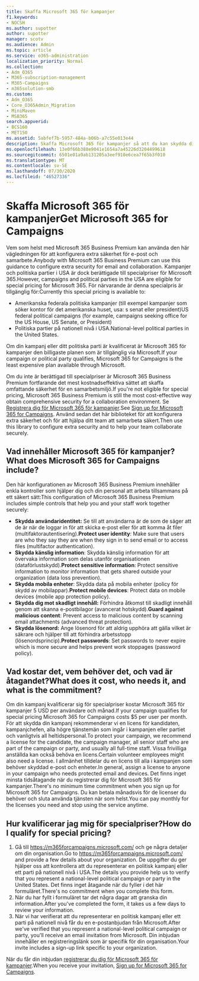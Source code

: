 ```yaml
---
title: Skaffa Microsoft 365 för kampanjer
f1.keywords:
- NOCSH
ms.author: supotter
author: supotter
manager: scotv
ms.audience: Admin
ms.topic: article
ms.service: o365-administration
localization_priority: Normal
ms.collection:
- Adm_O365
- M365-subscription-management
- M365-Campaigns
- m365solution-smb
ms.custom:
- Adm_O365
- Core_O365Admin_Migration
- MiniMaven
- MSB365
search.appverid:
- BCS160
- MET150
ms.assetid: 5abfef7b-5957-484a-b06b-a7c55e013e44
description: Skaffa Microsoft 365 för kampanjer så att du kan skydda din kampanj från cybersäkerhetshot mot e-post, data och kommunikation.
ms.openlocfilehash: 13e0f66b388e9041e1654a7a45226d3204499618
ms.sourcegitcommit: 6501e01a9ab131205a3eef910e6cea7f65b3f010
ms.translationtype: MT
ms.contentlocale: sv-SE
ms.lasthandoff: 07/30/2020
ms.locfileid: "46527336"
---
```

# <a name="get-microsoft-365-for-campaigns"></a><span data-ttu-id="1eadd-103">Skaffa Microsoft 365 för kampanjer</span><span class="sxs-lookup"><span data-stu-id="1eadd-103">Get Microsoft 365 for Campaigns</span></span>

<span data-ttu-id="1eadd-104">Vem som helst med Microsoft 365 Business Premium kan använda den här vägledningen för att konfigurera extra säkerhet för e-post och samarbete.</span><span class="sxs-lookup"><span data-stu-id="1eadd-104">Anybody with Microsoft 365 Business Premium can use this guidance to configure extra security for email and collaboration.</span></span> <span data-ttu-id="1eadd-105">Kampanjer och politiska partier i USA är dock berättigade till specialpriser för Microsoft 365.</span><span class="sxs-lookup"><span data-stu-id="1eadd-105">However, campaigns and political parties in the USA are eligible for special pricing for Microsoft 365.</span></span> <span data-ttu-id="1eadd-106">För närvarande är denna specialpris är tillgänglig för:</span><span class="sxs-lookup"><span data-stu-id="1eadd-106">Currently this special pricing is available to:</span></span>
- <span data-ttu-id="1eadd-107">Amerikanska federala politiska kampanjer (till exempel kampanjer som söker kontor för det amerikanska huset, usa: s senat eller president)</span><span class="sxs-lookup"><span data-stu-id="1eadd-107">US federal political campaigns (for example, campaigns seeking office for the US House, US Senate, or President)</span></span>
- <span data-ttu-id="1eadd-108">Politiska partier på nationell nivå i USA.</span><span class="sxs-lookup"><span data-stu-id="1eadd-108">National-level political parties in the United States.</span></span>

<span data-ttu-id="1eadd-109">Om din kampanj eller ditt politiska parti är kvalificerat är Microsoft 365 för kampanjer den billigaste planen som är tillgänglig via Microsoft.</span><span class="sxs-lookup"><span data-stu-id="1eadd-109">If your campaign or political party qualifies, Microsoft 365 for Campaigns is the least expensive plan available through Microsoft.</span></span>  

<span data-ttu-id="1eadd-110">Om du inte är berättigad till specialpriser är Microsoft 365 Business Premium fortfarande det mest kostnadseffektiva sättet att skaffa omfattande säkerhet för en samarbetsmiljö.</span><span class="sxs-lookup"><span data-stu-id="1eadd-110">If you're not eligible for special pricing, Microsoft 365 Business Premium is still the most cost-effective way obtain comprehensive security for a collaboration environment.</span></span> <span data-ttu-id="1eadd-111">Se [Registrera dig för Microsoft 365 för kampanjer](m365-campaigns-sign-up.md).</span><span class="sxs-lookup"><span data-stu-id="1eadd-111">See [Sign up for Microsoft 365 for Campaigns](m365-campaigns-sign-up.md).</span></span> <span data-ttu-id="1eadd-112">Använd sedan det här biblioteket för att konfigurera extra säkerhet och för att hjälpa ditt team att samarbeta säkert.</span><span class="sxs-lookup"><span data-stu-id="1eadd-112">Then use this library to configure extra security and to help your team collaborate securely.</span></span> 

## <a name="what-does-microsoft-365-for-campaigns-include"></a><span data-ttu-id="1eadd-113">Vad innehåller Microsoft 365 för kampanjer?</span><span class="sxs-lookup"><span data-stu-id="1eadd-113">What does Microsoft 365 for Campaigns include?</span></span>
<span data-ttu-id="1eadd-114">Den här konfigurationen av Microsoft 365 Business Premium innehåller enkla kontroller som hjälper dig och din personal att arbeta tillsammans på ett säkert sätt:</span><span class="sxs-lookup"><span data-stu-id="1eadd-114">This configuration of Microsoft 365 Business Premium includes simple controls that help you and your staff work together securely:</span></span> 
- <span data-ttu-id="1eadd-115">**Skydda användaridentitet:** Se till att användarna är de som de säger att de är när de loggar in för att skicka e-post eller för att komma åt filer (multifaktorautentisering).</span><span class="sxs-lookup"><span data-stu-id="1eadd-115">**Protect user identity**: Make sure that users are who they say they are when they sign in to send email or to access files (multifactor authentication).</span></span>
- <span data-ttu-id="1eadd-116">**Skydda känslig information**: Skydda känslig information för att övervaka information som delas utanför organisationen (dataförlustskydd).</span><span class="sxs-lookup"><span data-stu-id="1eadd-116">**Protect sensitive information**: Protect sensitive information to monitor information that gets shared outside your organization (data loss prevention).</span></span>
- <span data-ttu-id="1eadd-117">**Skydda mobila enheter**: Skydda data på mobila enheter (policy för skydd av mobilappar).</span><span class="sxs-lookup"><span data-stu-id="1eadd-117">**Protect mobile devices**: Protect data on mobile devices (mobile app protection policy).</span></span>
- <span data-ttu-id="1eadd-118">**Skydda dig mot skadligt innehåll:** Förhindra åtkomst till skadligt innehåll genom att skanna e-postbilagor (avancerat hotskydd).</span><span class="sxs-lookup"><span data-stu-id="1eadd-118">**Guard against malicious content**: Prevent access to malicious content by scanning email attachments (advanced threat protection).</span></span>
- <span data-ttu-id="1eadd-119">**Skydda lösenord:** Ange lösenord för att aldrig upphöra att gälla vilket är säkrare och hjälper till att förhindra arbetsstopp (lösenordsprincip).</span><span class="sxs-lookup"><span data-stu-id="1eadd-119">**Protect passwords**: Set passwords to never expire which is more secure and helps prevent work stoppages (password policy).</span></span> 


## <a name="what-does-it-cost-who-needs-it-and-what-is-the-commitment"></a><span data-ttu-id="1eadd-120">Vad kostar det, vem behöver det, och vad är åtagandet?</span><span class="sxs-lookup"><span data-stu-id="1eadd-120">What does it cost, who needs it, and what is the commitment?</span></span>
<span data-ttu-id="1eadd-121">Om din kampanj kvalificerar sig för specialpriser kostar Microsoft 365 för kampanjer 5 USD per användare och månad.</span><span class="sxs-lookup"><span data-stu-id="1eadd-121">If your campaign qualifies for special pricing Microsoft 365 for Campaigns costs $5 per user per month.</span></span> <span data-ttu-id="1eadd-122">För att skydda din kampanj rekommenderar vi en licens för kandidaten, kampanjchefen, alla högre tjänstemän som ingår i kampanjen eller partiet och vanligtvis all heltidspersonal.</span><span class="sxs-lookup"><span data-stu-id="1eadd-122">To protect your campaign, we recommend a license for the candidate, the campaign manager, all senior staff who are part of the campaign or party, and usually all full-time staff.</span></span> <span data-ttu-id="1eadd-123">Vissa frivilliga anställda kan också behöva en licens.</span><span class="sxs-lookup"><span data-stu-id="1eadd-123">Certain volunteer employees might also need a license.</span></span> <span data-ttu-id="1eadd-124">I allmänhet tilldelar du en licens till alla i kampanjen som behöver skyddad e-post och enheter.</span><span class="sxs-lookup"><span data-stu-id="1eadd-124">In general, assign a license to anyone in your campaign who needs protected email and devices.</span></span>
<span data-ttu-id="1eadd-125">Det finns inget minsta tidsåtagande när du registrerar dig för Microsoft 365 för kampanjer.</span><span class="sxs-lookup"><span data-stu-id="1eadd-125">There's no minimum time commitment when you sign up for Microsoft 365 for Campaigns.</span></span> <span data-ttu-id="1eadd-126">Du kan betala månadsvis för de licenser du behöver och sluta använda tjänsten när som helst.</span><span class="sxs-lookup"><span data-stu-id="1eadd-126">You can pay monthly for the licenses you need and stop using the service anytime.</span></span>

## <a name="how-do-i-qualify-for-special-pricing"></a><span data-ttu-id="1eadd-127">Hur kvalificerar jag mig för specialpriser?</span><span class="sxs-lookup"><span data-stu-id="1eadd-127">How do I qualify for special pricing?</span></span>

1. <span data-ttu-id="1eadd-128">Gå till https://m365forcampaigns.microsoft.com/ och ge några detaljer om din organisation.</span><span class="sxs-lookup"><span data-stu-id="1eadd-128">Go to https://m365forcampaigns.microsoft.com/ and provide a few details about your organization.</span></span> <span data-ttu-id="1eadd-129">De uppgifter du ger hjälper oss att kontrollera att du representerar en politisk kampanj eller ett parti på nationell nivå i USA.</span><span class="sxs-lookup"><span data-stu-id="1eadd-129">The details you provide help us to verify that you represent a national-level political campaign or party in the United States.</span></span> <span data-ttu-id="1eadd-130">Det finns inget åtagande när du fyller i det här formuläret.</span><span class="sxs-lookup"><span data-stu-id="1eadd-130">There's no commitment when you complete this form.</span></span> 
2. <span data-ttu-id="1eadd-131">När du har fyllt i formuläret tar det några dagar att granska din information.</span><span class="sxs-lookup"><span data-stu-id="1eadd-131">After you've completed the form, it takes us a few days to review your information.</span></span> 
3. <span data-ttu-id="1eadd-132">När vi har verifierat att du representerar en politisk kampanj eller ett parti på nationell nivå får du en e-postanbjudan från Microsoft.</span><span class="sxs-lookup"><span data-stu-id="1eadd-132">After we've verified that you represent a national-level political campaign or party, you'll receive an email invitation from Microsoft.</span></span> <span data-ttu-id="1eadd-133">Din inbjudan innehåller en registreringslänk som är specifik för din organisation.</span><span class="sxs-lookup"><span data-stu-id="1eadd-133">Your invite includes a sign-up link specific to your organization.</span></span> 

<span data-ttu-id="1eadd-134">När du får din inbjudan [registrerar du dig för Microsoft 365 för kampanjer](m365-campaigns-sign-up.md).</span><span class="sxs-lookup"><span data-stu-id="1eadd-134">When you receive your invitation, [Sign up for Microsoft 365 for Campaigns](m365-campaigns-sign-up.md).</span></span>


